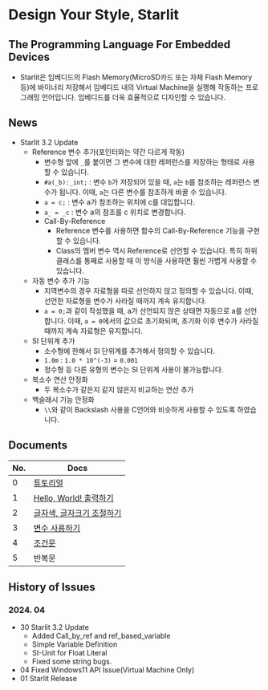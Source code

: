 # Design Your Style, Starlit

## The Programming Language For Embedded Devices
- Starlit은 임베디드의 Flash Memory(MicroSD카드 또는 자체 Flash Memory 등)에 바이너리 저장해서 임베디드 내의 Virtual Machine을 실행해 작동하는 프로그래밍 언어입니다. 임베디드를 더욱 효율적으로 디자인할 수 있습니다.

## News
- Starlit 3.2 Update
  - Reference 변수 추가(포인터와는 약간 다르게 작동)
    - 변수형 앞에 `_`를 붙이면 그 변수에 대한 레퍼런스를 저장하는 형태로 사용할 수 있습니다.
    - `#a(_b):_int;` : 변수 `b`가 저장되어 있을 때, `a`는 `b`를 참조하는 레퍼런스 변수가 됩니다. 이때, `a`는 다른 변수를 참조하게 바꿀 수 있습니다.
    - `a = c;` : 변수 a가 참조하는 위치에 c를 대입합니다.
    - `a_ = _c` : 변수 a의 참조를 c 위치로 변경합니다.
    - Call-By-Reference
      - Reference 변수를 사용하면 함수의 Call-By-Reference 기능을 구현할 수 있습니다.
      - Class의 멤버 변수 역시 Reference로 선언할 수 있습니다. 특히 하위 클래스를 통째로 사용할 때 이 방식을 사용하면 훨씬 가볍게 사용할 수 있습니다.
  - 자동 변수 추가 기능
    - 지역변수의 경우 자료형을 따로 선언하지 않고 정의할 수 있습니다. 이때, 선언한 자료형을 변수가 사라질 때까지 계속 유지합니다.
    - `a = 0;`과 같이 작성했을 때, a가 선언되지 않은 상태면 자동으로 a를 선언합니다. 이때, `a = 0`에서의 값으로 초기화되며, 초기화 이후 변수가 사라질 때까지 계속 자료형은 유지합니다.
  - SI 단위계 추가
    - 소수형에 한해서 SI 단위계를 추가해서 정의할 수 있습니다.
    - `1.0m` : `1.0 * 10^(-3)` = `0.001`
    - 정수형 등 다른 유형의 변수는 SI 단위계 사용이 불가능합니다.
  - 복소수 연산 안정화
    - 두 복소수가 같은지 같지 않은지 비교하는 연산 추가
  - 백슬래시 기능 안정화
    - `\\`와 같이 Backslash 사용을 C언어와 비슷하게 사용할 수 있도록 하였습니다.


## Documents

| No. | Docs |
|-----|------|
|0|[튜토리얼](https://github.com/PJungKim/Starlit3/blob/main/docs/000_Tutorial.md)|
|1|[Hello, World! 출력하기](https://github.com/PJungKim/Starlit3/blob/main/docs/001_Hello_World.md)|
|2|[글자색, 글자크기 조절하기](https://github.com/PJungKim/Starlit3/blob/main/docs%2F002_Color_Size.md)|
|3|[변수 사용하기](https://github.com/PJungKim/Starlit3/blob/main/docs/003_Button_Var.md)|
|4|[조건문](https://github.com/PJungKim/Starlit3/blob/main/docs%2F004_condition.md)|
|5|반복문|

## History of Issues

### 2024. 04

- 30 Starlit 3.2 Update
  - Added Call_by_ref and ref_based_variable
  - Simple Variable Definition
  - SI-Unit for Float Literal
  - Fixed some string bugs.
- 04 Fixed Windows11 API Issue(Virtual Machine Only)
- 01 Starlit Release

